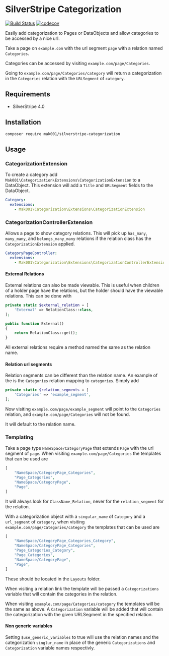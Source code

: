# SilverStripe Categorization
[![Build Status](https://travis-ci.org/mak001/silverstripe-categorization.svg?branch=master)](https://travis-ci.org/mak001/silverstripe-categorization)
[![codecov](https://codecov.io/gh/mak001/silverstripe-categorization/branch/master/graph/badge.svg)](https://codecov.io/gh/mak001/silverstripe-categorization)

Easily add categorization to Pages or DataObjects and allow categories to be accessed by a nice url.

Take a page on `example.com` with the url segment `page` with a relation named `Categories`.

Categories can be accessed by visiting `example.com/page/Categories`.

Going to `example.com/page/Categories/category` will return a categorization in the `Categories` relation with the `URLSegment` of `category`.


## Requirements

- SilverStripe 4.0

## Installation

`composer require mak001/silverstripe-categorization`

## Usage

### CategorizationExtension
To create a category add `Mak001\Categorization\Extensions\CategorizationExtension` to a DataObject.
This extension will add a `Title` and `URLSegment` fields to the DataObject.

```yml
Category:
  extensions:
    - Mak001\Categorization\Extensions\CategorizationExtension
```

### CategorizationControllerExtension
Allows a page to show category relations. This will pick up `has_many`, `many_many`, and `belongs_many_many` relations if the relation class has the `CategorizationExtension` applied.

```yml
CategoryPageController:
  extensions:
    - Mak001\Categorization\Extensions\CategorizationControllerExtension
```

#### External Relations
External relations can also be made viewable.
This is useful when children of a holder page have the relations, but the holder should have the viewable relations.
This can be done with 
```php
private static $external_relation = [
    'External' => RelationClass::class,
];

public function External()
{
    return RelationClass::get();
}
```
All external relations require a method named the same as the relation name.


#### Relation url segments
Relation segments can be different than the relation name. An example of the is the `Categories` relation mapping to `categories`.
Simply add 
```php
private static $relation_segments = [
    'Categories' => 'example_segment',
];
```

Now visiting `example.com/page/example_segment` will point to the `Categories` relation, and `example.com/page/Categories` will not be found.

It will default to the relation name.

### Templating
Take a page type `NameSpace/CategoryPage` that extends `Page` with the url segment of `page`.
When visiting `example.com/page/Categories` the templates that can be used are
```php
[
    "NameSpace/CategoryPage_Categories",
    "Page_Categories",
    "NameSpace/CategoryPage",
    "Page",
]
``` 
It will always look for `ClassName_Relation`, never for the `relation_segment` for the relation.

With a categorization object with a `singular_name` of `Category` and a `url_segment` of `category`, 
when visiting `example.com/page/Categories/category` the templates that can be used are
```php
[
    "NameSpace/CategoryPage_Categories_Category",
    "NameSpace/CategoryPage_Categories",
    "Page_Categories_Category",
    "Page_Categories",
    "NameSpace/CategoryPage",
    "Page",
]
```
These should be located in the `Layouts` folder.
 
When visiting a relation link the template will be passed a `Categorizations` variable that will contain the categories in the relation.

When visiting `example.com/page/Categories/category` the templates will be the same as above.
A `Categorization` variable will be added that will contain the categorization with the given URLSegment in the specified relation.

#### Non generic variables
Setting `$use_generic_variables` to true will use the relation names and the categorization `singlur_name` in place of the generic `Categorizations` and `Categorization` variable names respectivly.
